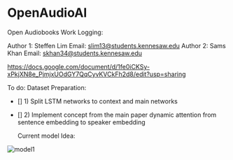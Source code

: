 # OpenAudioAI
Open Audiobooks
Work Logging:

Author 1: Steffen Lim
Email: slim13@students.kennesaw.edu
Author 2: Sams Khan
Email: skhan34@students.kennesaw.edu


https://docs.google.com/document/d/1fe0iCKSy-xPkjXN8e_PjmjxUOdGY7QqCyvKVCkFh2d8/edit?usp=sharing

To do:
Dataset Preparation:
- [] 1) Split LSTM networks to context and main networks
- [] 2) Implement concept from the main paper dynamic attention from sentence embedding to speaker embedding 
  
  Current model Idea: 
  
![model1](https://user-images.githubusercontent.com/10410430/44476214-16a8ab00-a605-11e8-8346-446406b0a93e.jpg)
  
